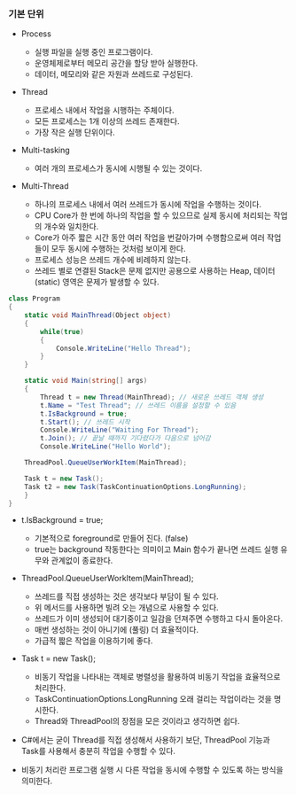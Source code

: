 ### 기본 단위
- Process
  - 실행 파일을 실행 중인 프로그램이다.
  - 운영체제로부터 메모리 공간을 할당 받아 실행한다.
  - 데이터, 메모리와 같은 자원과 쓰레드로 구성된다.
 
- Thread
  - 프로세스 내에서 작업을 시행하는 주체이다.
  - 모든 프로세스는 1개 이상의 쓰레드 존재한다.
  - 가장 작은 실행 단위이다.
 
- Multi-tasking
  - 여러 개의 프로세스가 동시에 시행될 수 있는 것이다.
 
- Multi-Thread
  - 하나의 프로세스 내에서 여러 쓰레드가 동시에 작업을 수행하는 것이다.
  - CPU Core가 한 번에 하나의 작업을 할 수 있으므로 실제 동시에 처리되는 작업의 개수와 일치한다.
  - Core가 아주 짧은 시간 동안 여러 작업을 번갈아가며 수행함으로써 여러 작업들이 모두 동시에 수행하는 것처럼 보이게 한다.
  - 프로세스 성능은 쓰레드 개수에 비례하지 않는다.
  - 쓰레드 별로 연결된 Stack은 문제 없지만 공용으로 사용하는 Heap, 데이터 (static) 영역은 문제가 발생할 수 있다.
 

```C#
class Program
{
    static void MainThread(Object object)
    {
        while(true)
        {
            Console.WriteLine("Hello Thread");
        }
    }

    static void Main(string[] args)
    {
        Thread t = new Thread(MainThread); // 새로운 쓰레드 객체 생성
        t.Name = "Test Thread"; // 쓰레드 이름을 설정할 수 있음
        t.IsBackground = true;
        t.Start(); // 쓰레드 시작
        Console.WriteLine("Waiting For Thread");
        t.Join(); // 끝날 때까지 기다렸다가 다음으로 넘어감
        Console.WriteLine("Hello World");

	ThreadPool.QueueUserWorkItem(MainThread);

	Task t = new Task();
	Task t2 = new Task(TaskContinuationOptions.LongRunning);
    }
}
```

- t.IsBackground = true;
  - 기본적으로 foreground로 만들어 진다. (false)
  - true는 background 작동한다는 의미이고 Main 함수가 끝나면 쓰레드 실행 유무와 관계없이 종료한다.

- ThreadPool.QueueUserWorkItem(MainThread);
  - 쓰레드를 직접 생성하는 것은 생각보다 부담이 될 수 있다.
  - 위 메서드를 사용하면 빌려 오는 개념으로 사용할 수 있다.
  - 쓰레드가 이미 생성되어 대기중이고 일감을 던져주면 수행하고 다시 돌아온다.
  - 매번 생성하는 것이 아니기에 (풀링) 더 효율적이다.
  - 가급적 짧은 작업을 이용하기에 좋다.
 
- Task t = new Task();
  - 비동기 작업을 나타내는 객체로 병렬성을 활용하여 비동기 작업을 효율적으로 처리한다.
  - TaskContinuationOptions.LongRunning 오래 걸리는 작업이라는 것을 명시한다.
  - Thread와 ThreadPool의 장점을 모은 것이라고 생각하면 쉽다.
 
- C#에서는 굳이 Thread를 직접 생성해서 사용하기 보단, ThreadPool 기능과 Task를 사용해서 충분히 작업을 수행할 수 있다.
- 비동기 처리란 프로그램 실행 시 다른 작업을 동시에 수행할 수 있도록 하는 방식을 의미한다.
